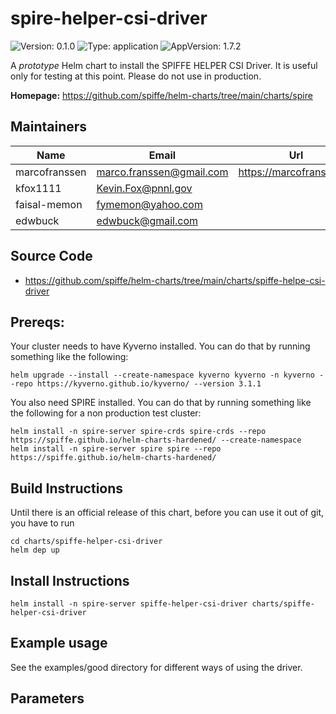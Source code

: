 # spire-helper-csi-driver

![Version: 0.1.0](https://img.shields.io/badge/Version-0.1.0-informational?style=flat-square) ![Type: application](https://img.shields.io/badge/Type-application-informational?style=flat-square) ![AppVersion: 1.7.2](https://img.shields.io/badge/AppVersion-1.7.2-informational?style=flat-square)

A *prototype* Helm chart to install the SPIFFE HELPER CSI Driver. It is useful only for testing at this point. Please do not use in production.

**Homepage:** <https://github.com/spiffe/helm-charts/tree/main/charts/spire>

## Maintainers

| Name | Email | Url |
| ---- | ------ | --- |
| marcofranssen | <marco.franssen@gmail.com> | <https://marcofranssen.nl> |
| kfox1111 | <Kevin.Fox@pnnl.gov> |  |
| faisal-memon | <fymemon@yahoo.com> |  |
| edwbuck | <edwbuck@gmail.com> |  |

## Source Code

* <https://github.com/spiffe/helm-charts/tree/main/charts/spiffe-helpe-csi-driver>

## Prereqs:

Your cluster needs to have Kyverno installed. You can do that by running something like the following:

```
helm upgrade --install --create-namespace kyverno kyverno -n kyverno --repo https://kyverno.github.io/kyverno/ --version 3.1.1
```

You also need SPIRE installed. You can do that by running something like the following for a non production test cluster:

```
helm install -n spire-server spire-crds spire-crds --repo https://spiffe.github.io/helm-charts-hardened/ --create-namespace
helm install -n spire-server spire spire --repo https://spiffe.github.io/helm-charts-hardened/
```

## Build Instructions

Until there is an official release of this chart, before you can use it out of git, you have to run
```
cd charts/spiffe-helper-csi-driver
helm dep up
```

## Install Instructions
```
helm install -n spire-server spiffe-helper-csi-driver charts/spiffe-helper-csi-driver
```

## Example usage

See the examples/good directory for different ways of using the driver.

<!-- The parameters section is generated using helm-docs.sh and should not be edited by hand. -->

## Parameters
